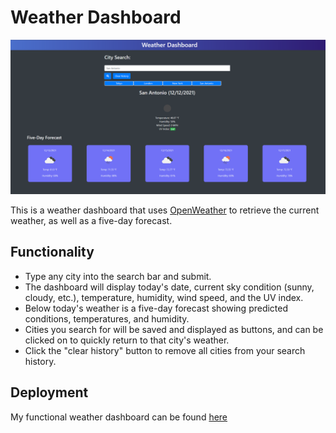 # Weather Dashboard

![weather dashboard](https://github.com/brenhamp/weather-dashboard/blob/main/assets/images/weather-dashboard-example.PNG)

This is a weather dashboard that uses [OpenWeather](https://openweathermap.org/api/one-call-api) to retrieve the current weather, as well as a five-day forecast.

## Functionality

* Type any city into the search bar and submit.
* The dashboard will display today's date, current sky condition (sunny, cloudy, etc.), temperature, humidity, wind speed, and the UV index.
* Below today's weather is a five-day forecast showing predicted conditions, temperatures, and humidity.
* Cities you search for will be saved and displayed as buttons, and can be clicked on to quickly return to that city's weather.
* Click the "clear history" button to remove all cities from your search history.

## Deployment

My functional weather dashboard can be found [here](https://brenhamp.github.io/weather-dashboard)

